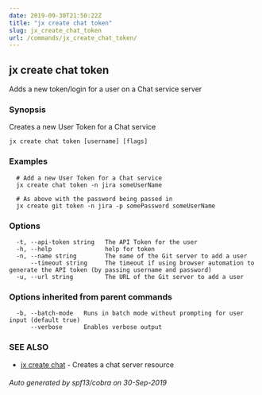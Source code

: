 ```yaml
---
date: 2019-09-30T21:50:22Z
title: "jx create chat token"
slug: jx_create_chat_token
url: /commands/jx_create_chat_token/
---
```

## jx create chat token

Adds a new token/login for a user on a Chat service server

### Synopsis

Creates a new User Token for a Chat service

```
jx create chat token [username] [flags]
```

### Examples

```
  # Add a new User Token for a Chat service
  jx create chat token -n jira someUserName
  
  # As above with the password being passed in
  jx create git token -n jira -p somePassword someUserName
```

### Options

```
  -t, --api-token string   The API Token for the user
  -h, --help               help for token
  -n, --name string        The name of the Git server to add a user
      --timeout string     The timeout if using browser automation to generate the API token (by passing username and password)
  -u, --url string         The URL of the Git server to add a user
```

### Options inherited from parent commands

```
  -b, --batch-mode   Runs in batch mode without prompting for user input (default true)
      --verbose      Enables verbose output
```

### SEE ALSO

* [jx create chat](/commands/jx_create_chat/)	 - Creates a chat server resource

###### Auto generated by spf13/cobra on 30-Sep-2019
